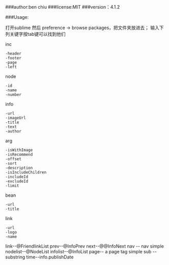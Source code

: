###author:ben chiu
###license:MIT
###version：4.1.2


###Usage:

打开sublime 然后  preference → browse packages，把文件夹放进去；
输入下列关键字按tab键可以找到他们

inc

	-header
	-footer
	-page
	-left

node

	-id
	-name
	-number

info

    -url
    -imageUrl
    -title
    -text
    -author

arg

	-isWithImage
	-isRecommend
	-offset
	-sort
	-description
	-isIncludeChildren
	-includeId
	-excludeId
	-limit

bean

	-url
	-title

link

	-url
	-logo
	-name


link--@FriendlinkList
prev--@InfoPrev
next--@@InfoNext
nav --  nav simple
nodelist--@NodeList
infolist--@InfoList
page-- a page tag simple
sub -- substring
time--info.publishDate
